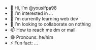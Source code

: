 - 👋 Hi, I’m @yousifpa98
- 👀 I’m interested in ...
- 🌱 I’m currently learning web dev
- 💞️ I’m looking to collaborate on nothing
- 📫 How to reach me dm or mail
- 😄 Pronouns: he/him
- ⚡ Fun fact: ...

<!---
yousifpa98/yousifpa98 is a ✨ special ✨ repository because its `README.md` (this file) appears on your GitHub profile.
You can click the Preview link to take a look at your changes.
--->
